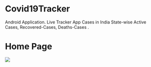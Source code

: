 # Covid19Tracker
Android Application. Live Tracker App Cases in India State-wise Active Cases, Recovered-Cases, Deaths-Cases .

# Home Page
<img src="Screenshot.png" width="auto">
